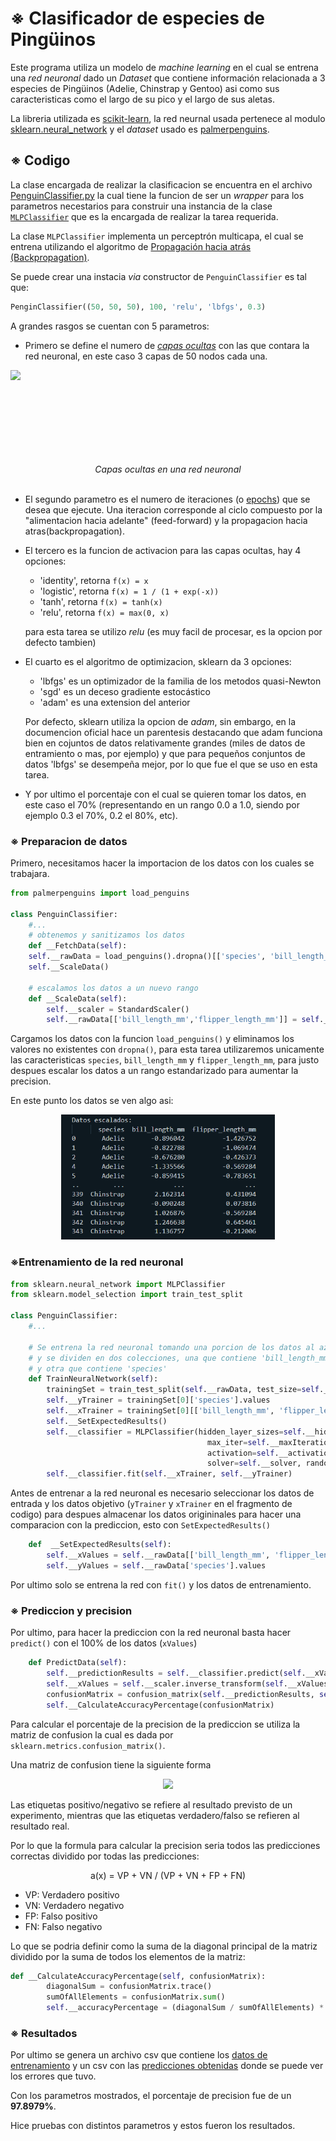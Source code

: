 # ※ Clasificador de especies de Pingüinos

Este programa utiliza un modelo de _machine learning_ en el cual se entrena una _red neuronal_ dado un _Dataset_ que contiene información relacionada a 3 especies de Pingüinos (Adelie, Chinstrap y Gentoo) asi como sus caracteristicas como el largo de su pico y el largo de sus aletas.

La libreria utilizada es [scikit-learn](https://scikit-learn.org/stable/install.html), la red neurnal usada pertenece al modulo [sklearn.neural_network](https://scikit-learn.org/stable/modules/neural_networks_supervised.html) y el _dataset_ usado es [palmerpenguins](https://github.com/allisonhorst/palmerpenguins).

## ※ Codigo

La clase encargada de realizar la clasificacion se encuentra en el archivo [PenguinClassifier.py](https://github.com/ivansteezy/PenguinClassifier/blob/main/src/PenguinClassifier.py) la cual tiene la funcion de ser un _wrapper_ para los parametros necestarios para construir una instancia de la clase [```MLPClassifier```](https://scikit-learn.org/stable/modules/generated/sklearn.neural_network.MLPClassifier.html#sklearn.neural_network.MLPClassifier) que es la encargada de realizar la tarea requerida.

La clase ```MLPClassifier``` implementa un perceptrón multicapa, el cual se entrena utilizando el algoritmo de [Propagación hacia atrás (Backpropagation)](https://es.wikipedia.org/wiki/Propagaci%C3%B3n_hacia_atr%C3%A1s).

Se puede crear una instacia _via_ constructor de ```PenguinClassifier``` es tal que:

```py
PenginClassifier((50, 50, 50), 100, 'relu', 'lbfgs', 0.3)
```

A grandes rasgos se cuentan con 5 parametros:

- Primero se define el numero de [_capas ocultas_]() con las que contara la red neuronal, en este caso 3 capas de 50 nodos cada una.

<center>
<img src="https://png.pngitem.com/pimgs/s/417-4176751_english-neural-feed-forward-network-for-machine-translation.png" height=150 style="display: block; margin: auto;">
<em>Capas ocultas en una red neuronal</em>
</center>
<br>

- El segundo parametro es el numero de iteraciones (o [epochs](https://radiopaedia.org/articles/epoch-machine-learning)) que se desea que ejecute. Una iteracion corresponde al ciclo compuesto por la "alimentacion hacia adelante" (feed-forward) y la propagacion hacia atras(backpropagation).

- El tercero es la funcion de activacion para las capas ocultas, hay 4 opciones:
    - 'identity', retorna ```f(x) = x```
    - 'logistic', retorna ```f(x) = 1 / (1 + exp(-x))```
    - 'tanh', retorna ```f(x) = tanh(x)```
    - 'relu', retorna ```f(x) = max(0, x)```

    para esta tarea se utilizo _relu_ (es muy facil de procesar, es la opcion por defecto tambien)

- El cuarto es el algoritmo de optimizacion, sklearn da 3 opciones:
    - 'lbfgs' es un optimizador de la familia de los metodos quasi-Newton
    - 'sgd' es un deceso gradiente estocástico
    - 'adam' es una extension del anterior

    Por defecto, sklearn utiliza la opcion de _adam_, sin embargo, en la documencion oficial hace un parentesis destacando que adam funciona bien en cojuntos de datos relativamente grandes (miles de datos de entramiento o mas, por ejemplo) y que para pequeños conjuntos de datos 'lbfgs' se desempeña mejor, por lo que fue el que se uso en esta tarea.

- Y por ultimo el porcentaje con el cual se quieren tomar los datos, en este caso el 70% (representando en un rango 0.0 a 1.0, siendo por ejemplo 0.3 el 70%, 0.2 el 80%, etc).

### ※ Preparacion de datos
Primero, necesitamos hacer la importacion de los datos con los cuales se trabajara.

```py
from palmerpenguins import load_penguins

class PenguinClassifier:
    #...
    # obtenemos y sanitizamos los datos
    def __FetchData(self):
    self.__rawData = load_penguins().dropna()[['species', 'bill_length_mm','flipper_length_mm']]
    self.__ScaleData()

    # escalamos los datos a un nuevo rango
    def __ScaleData(self):
        self.__scaler = StandardScaler()
        self.__rawData[['bill_length_mm','flipper_length_mm']] = self.__scaler.fit_transform(self.__rawData[['bill_length_mm','flipper_length_mm']])
```

Cargamos los datos con la funcion ```load_penguins()``` y eliminamos los valores no existentes con ```dropna()```, para esta tarea utilizaremos unicamente las caracteristicas ```species```, ```bill_length_mm``` y ```flipper_length_mm```, para justo despues escalar los datos a un rango estandarizado para aumentar la precision.

En este punto los datos se ven algo asi: 
<center>
<img src="img/scaled-data.png" height=200>
</center>

### ※Entrenamiento de la red neuronal

```py
from sklearn.neural_network import MLPClassifier
from sklearn.model_selection import train_test_split

class PenguinClassifier:
    #...

    # Se entrena la red neuronal tomando una porcion de los datos al azar
    # y se dividen en dos colecciones, una que contiene 'bill_length_mm' y 'flipper_length_mm'
    # y otra que contiene 'species'
    def TrainNeuralNetwork(self):
        trainingSet = train_test_split(self.__rawData, test_size=self.__trainingDataSetSize, random_state=20)
        self.__yTrainer = trainingSet[0]['species'].values
        self.__xTrainer = trainingSet[0][['bill_length_mm', 'flipper_length_mm']].values
        self.__SetExpectedResults()
        self.__classifier = MLPClassifier(hidden_layer_sizes=self.__hiddenLayers,
                                            max_iter=self.__maxIterations,
                                            activation=self.__activationFun, 
                                            solver=self.__solver, random_state=21)
        self.__classifier.fit(self.__xTrainer, self.__yTrainer)
```

Antes de entrenar a la red neuronal es necesario seleccionar los datos de entrada y los datos objetivo (```yTrainer``` y ```xTrainer``` en el fragmento de codigo) para despues almacenar los datos origininales para hacer una comparacion con la prediccion, esto con ```SetExpectedResults()```

```py
    def  __SetExpectedResults(self):
        self.__xValues = self.__rawData[['bill_length_mm', 'flipper_length_mm']].values
        self.__yValues = self.__rawData['species'].values
```

Por ultimo solo se entrena la red con ```fit()``` y los datos de entrenamiento.

### ※ Prediccion y precision
Por ultimo, para hacer la prediccion con la red neuronal basta hacer ```predict()``` con el 100% de los datos (```xValues```)

```py
    def PredictData(self):
        self.__predictionResults = self.__classifier.predict(self.__xValues)
        self.__xValues = self.__scaler.inverse_transform(self.__xValues)
        confusionMatrix = confusion_matrix(self.__predictionResults, self.__yValues)
        self.__CalculateAccuracyPercentage(confusionMatrix)
```

Para calcular el porcentaje de la precision de la prediccion se utiliza la matriz de confusion la cual es dada por ```sklearn.metrics.confusion_matrix()```.

Una matriz de confusion tiene la siguiente forma

<center>
<img src="https://miro.medium.com/max/2400/1*SAt7oTEaVIsUigtyiJyDJA.png" height=150>
</center>

Las etiquetas positivo/negativo se refiere al resultado previsto de un experimento, mientras que las etiquetas verdadero/falso se refieren al resultado real.

Por lo que la formula para calcular la precision seria todos las predicciones correctas dividido por todas las predicciones:

<center>
 a(x) = VP + VN / (VP + VN + FP + FN)
</center>

- VP: Verdadero positivo
- VN: Verdadero negativo
- FP: Falso positivo
- FN: Falso negativo

Lo que se podria definir como la suma de la diagonal principal de la matriz dividido por la suma de todos los elementos de la matriz:

```py
def __CalculateAccuracyPercentage(self, confusionMatrix):
        diagonalSum = confusionMatrix.trace()
        sumOfAllElements = confusionMatrix.sum()
        self.__accuracyPercentage = (diagonalSum / sumOfAllElements) * 100
```

### ※ Resultados

Por ultimo se genera un archivo csv que contiene los [datos de entrenamiento](output-data/training-data.csv) y un csv con las [predicciones obtenidas](output-data/predicted-data.csv) donde se puede ver los errores que tuvo.


Con los parametros mostrados, el porcentaje de precision fue de un **97.8979%**.

Hice pruebas con distintos parametros y estos fueron los resultados.

